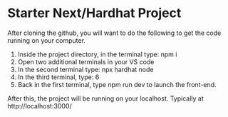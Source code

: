 # Starter Next/Hardhat Project

After cloning the github, you will want to do the following to get the code running on your computer.

1. Inside the project directory, in the terminal type: npm i
2. Open two additional terminals in your VS code
3. In the second terminal type: npx hardhat node
4. In the third terminal, type: 6
5. Back in the first terminal, type npm run dev to launch the front-end.

After this, the project will be running on your localhost. 
Typically at http://localhost:3000/
